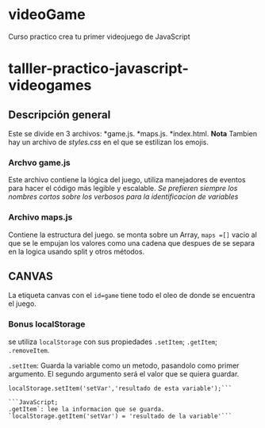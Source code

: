 # videoGame
Curso practico crea tu primer videojuego de JavaScript
# talller-practico-javascript-videogames

## Descripción general
Este se divide en 3 archivos:
    *game.js.
    *maps.js.
    *index.html.
**Nota** Tambien hay un archivo de *styles.css* en el que se estilizan los emojis.

### Archvo game.js
Este archivo contiene la lógica del juego, utiliza manejadores de eventos para hacer el código más legible y escalable. 
*Se prefieren siempre los nombres cortos sobre los verbosos para la identificacion de variables*

### Archivo maps.js
Contiene la estructura del juego.
se monta sobre un Array, `maps =[]` vacio al que se le empujan los valores como una cadena que despues de se separa en la logica usando split y otros métodos. 

## CANVAS
La etiqueta canvas con el `id=game` tiene todo el oleo de donde se encuentra el juego.

### Bonus localStorage
se utiliza `localStorage` con sus propiedades 
`.setItem`; `.getItem`; `.removeItem`.

`.setItem`: Guarda la variable como un metodo, pasandolo como primer argumento. El segundo argumento será el valor que se quiera guardar. 
```` javaScript:
localStorage.setItem('setVar','resultado de esta variable');```

```JavaScript;
.getItem`: lee la informacion que se guarda.
`localStorage.getItem('setVar') = 'resultado de la variable'```